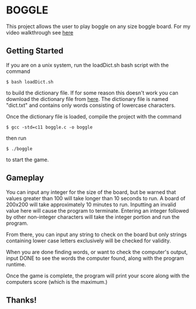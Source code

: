 # BOGGLE
This project allows the user to play boggle on any size boggle board.  For my video walkthrough see [here](https://alabama.box.com/s/1cun9f70saqd69l1fu33yh73gl076z3m)

## Getting Started
If you are on a unix system, run the loadDict.sh bash script with the command

```
$ bash loadDict.sh
```
to build the dictionary file.  If for some reason this doesn't work you can download the dictionary file from [here](https://alabama.box.com/s/6vm2svlcuoi757uon3972mbxv5ptuejr).
The dictionary file is named "dict.txt" and contains only words consisting of lowercase characters.

Once the dictionary file is loaded, compile the project with the command

```
$ gcc -std=c11 boggle.c -o boggle
```
then run
```
$ ./boggle
```
to start the game.

## Gameplay

You can input any integer for the size of the board, but be warned that values greater than 100 will take longer than 10 seconds to run.  A board of 200x200 will take approximately 10 minutes to run.  Inputting an invalid value here will cause the program to terminate. Entering an integer followed by other non-integer characters will take the integer portion and run the program.

From there, you can input any string to check on the board but only strings containing lower case letters exclusively will be checked for validity.

When you are done finding words, or want to check the computer's output, input DONE to see the words the computer found, along with the program runtime.

Once the game is complete, the program will print your score along with the computers score (which is the maximum.)

## Thanks!
